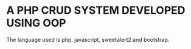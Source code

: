 # A PHP CRUD SYSTEM DEVELOPED USING OOP
The language used is php, javascript, sweetalert2 and bootstrap.